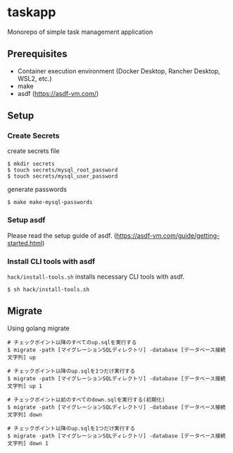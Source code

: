 # taskapp
Monorepo of simple task management application

## Prerequisites
- Container execution environment (Docker Desktop, Rancher Desktop, WSL2, etc.)
- make
- asdf (https://asdf-vm.com/)

## Setup

### Create Secrets
create secrets file
```shell
$ mkdir secrets
$ touch secrets/mysql_root_password
$ touch secrets/mysql_user_password
```

generate passwords
```shell
$ make make-mysql-passwords
```

### Setup asdf

Please read the setup guide of asdf. (https://asdf-vm.com/guide/getting-started.html)

### Install CLI tools with asdf

`hack/install-tools.sh` installs necessary CLI tools with asdf.

```shell
$ sh hack/install-tools.sh
```

## Migrate
Using golang migrate
```shell
# チェックポイント以降のすべてのup.sqlを実行する
$ migrate -path [マイグレーションSQLディレクトリ] -database [データベース接続文字列] up

# チェックポイント以降のup.sqlを1つだけ実行する
$ migrate -path [マイグレーションSQLディレクトリ] -database [データベース接続文字列] up 1

# チェックポイント以前のすべてのdown.sqlを実行する(初期化)
$ migrate -path [マイグレーションSQLディレクトリ] -database [データベース接続文字列] down

# チェックポイント以降のup.sqlを1つだけ実行する
$ migrate -path [マイグレーションSQLディレクトリ] -database [データベース接続文字列] down 1
```